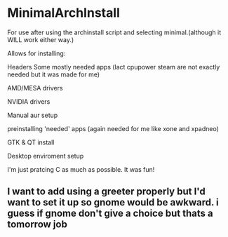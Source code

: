 # MinimalArchInstall
For use after using the archinstall script and selecting minimal.(although it WILL work either way.)

Allows for installing:

Headers
Some mostly needed apps (lact cpupower steam are not exactly needed but it was made for me)

AMD/MESA drivers

NVIDIA drivers

Manual aur setup

preinstalling 'needed' apps (again needed for me like xone and xpadneo)

GTK & QT install

Desktop enviroment setup

I'm just pratcing C as much as possible. It was fun! 


## I want to add using a greeter properly but I'd want to set it up so gnome would be awkward. i guess if gnome don't give a choice but thats a tomorrow job
